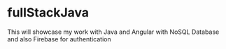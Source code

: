# fullStackJava

This will showcase my work with Java and Angular with NoSQL Database and also Firebase for authentication
